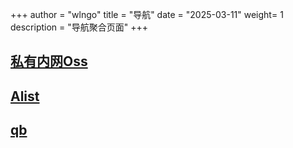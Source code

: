 +++
author = "wlngo"
title = "导航"
date = "2025-03-11"
weight= 1
description = "导航聚合页面"
+++
## [私有内网Oss](https://lb.wlngo.top:9050/)
## [Alist](https://lb.wlngo.top:5244/)
## [qb](https://lb.wlngo.top:8060/)